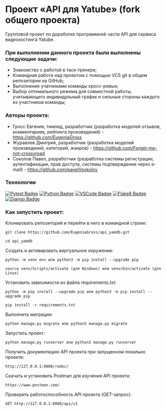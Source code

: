 # Проект «API для Yatube» (fork общего проекта)
Групповой проект по доработке программной части API для сервиса видеохостинга Yatube.

### При выполнении данного проекта были выполнены следующие задачи:

- Знакомство с работой в таск-трекере;
- Командная работа над проектом с помощью VCS git в общем репозитории на GitHub;
- Выполнение учатниками команды кросс-ревью;
- Выбор оптимального режима для совместной работы, учитывающего индивидульный график и сильные стороны каждого из участников команды;

### Авторы проекта:
- Гросс Евгения, тимлид, разработчик (разработка моделей отзывов, комментариев, рейтинга произведений) - https://github.com/EugeniaGross
- Журавлев Дмитрий, разработчик (разработка моделей произведений, категорий, жанров) - https://github.com/Forget-me-not-crossyroad
- Соколов Павел, разработчик (разработка системы регистрации, аутентификации, прав доступа, системы подтверждения через e-mail) - https://github.com/pavelVsokolov

### Технологии
[![Pytest Badge](https://img.shields.io/badge/-Python-blue?style=for-the-badge&labelColor=black&logo=python&logoColor=e535ab)](#)
[![Python Badge](https://img.shields.io/badge/-Python-blue?style=for-the-badge&labelColor=black&logo=python&logoColor=ffff00)](#)
[![VSCode Badge](https://img.shields.io/badge/-VSCode-blue?style=for-the-badge&labelColor=grey&logo=visualstudiocode&logoColor=white)](#)
[![Flake8 Badge](https://img.shields.io/badge/-Flake8-black?style=for-the-badge&labelColor=grey)](#)
[![Django Badge](https://img.shields.io/badge/-DRF-092E20?style=for-the-badge&labelColor=grey&logo=django&logoColor=white)](https://www.djangoproject.com/)

### Как запустить проект:

Клонировать репозиторий и перейти в него в командной строке:

```
git clone https://github.com/EugeniaGross/api_yamdb.git
```

```
cd api_yamdb
```

Cоздать и активировать виртуальное окружение:

```
python -m venv env или python3 -m pip install --upgrade pip
```

```
source venv/Scripts/activate (для Windows) или venv/bin/activate (для Linux)
```

Установить зависимости из файла requirements.txt:

```
python -m pip install --upgrade pip или python3 -m pip install --upgrade pip
```

```
pip install -r requirements.txt
```

Выполнить миграции:

```
python manage.py migrate или python3 manage.py migrate
```

Запустить проект:

```
python manage.py runserver или python3 manage.py runserver
```

Получить документацию API проекта при запущенном локально проекте:

```
http://127.0.0.1:8000/redoc/
```

Скачать и установить Postman для изучения API проекта:

```
https://www.postman.com/
```

Проверить работоспособность API проекта (GET-запрос):

```
GET http://127.0.0.1:8000/api/v1
```

